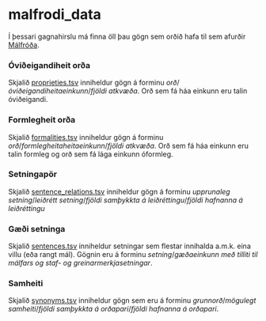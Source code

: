 # malfrodi_data

Í þessari gagnahirslu má finna öll þau gögn sem orðið hafa til sem afurðir [Málfróða](https://malfrodi.is).

### Óviðeigandiheit orða
Skjalið [proprieties.tsv](https://github.com/atlijas/malfrodi_data/blob/main/proprieties.tsv) inniheldur gögn á forminu *orð*/*óviðeigandiheitaeinkunn*/*fjöldi atkvæða*. Orð sem fá háa einkunn eru talin óviðeigandi.

### Formlegheit orða
Skjalið [formalities.tsv](https://github.com/atlijas/malfrodi_data/blob/main/formalities.tsv) inniheldur gögn á forminu *orð*/*formlegheitaheitaeinkunn*/*fjöldi atkvæða*. Orð sem fá háa einkunn eru talin formleg og orð sem fá lága einkunn óformleg.

### Setningapör
Skjalið [sentence_relations.tsv](https://github.com/atlijas/malfrodi_data/blob/main/sentence_relations.tsv) inniheldur gögn á forminu *upprunaleg setning*/*leiðrétt setning*/*fjöldi samþykkta á leiðréttingu*/*fjöldi hafnanna á leiðréttingu*

### Gæði setninga
Skjalið [sentences.tsv](https://github.com/atlijas/malfrodi_data/blob/main/sentences.tsv) inniheldur setningar sem flestar innihalda a.m.k. eina villu (eða rangt mál). Gögnin eru á forminu *setning*/*gæðaeinkunn með tilliti til málfars og staf- og greinarmerkjasetningar*.

### Samheiti
Skjalið [synonyms.tsv](https://github.com/atlijas/malfrodi_data/blob/main/synonyms.tsv) inniheldur gögn sem eru á forminu *grunnorð*/*mögulegt samheiti*/*fjöldi samþykkta á orðapari*/*fjöldi hafnanna á orðapari*.
